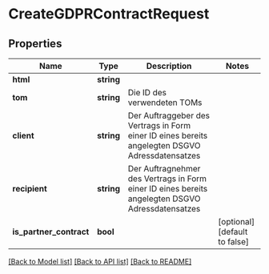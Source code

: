 # CreateGDPRContractRequest

## Properties
Name | Type | Description | Notes
------------ | ------------- | ------------- | -------------
**html** | **string** |  | 
**tom** | **string** | Die ID des verwendeten TOMs | 
**client** | **string** | Der Auftraggeber des Vertrags in Form einer ID eines bereits angelegten DSGVO Adressdatensatzes | 
**recipient** | **string** | Der Auftragnehmer des Vertrags in Form einer ID eines bereits angelegten DSGVO Adressdatensatzes | 
**is_partner_contract** | **bool** |  | [optional] [default to false]

[[Back to Model list]](../README.md#documentation-for-models) [[Back to API list]](../README.md#documentation-for-api-endpoints) [[Back to README]](../README.md)


